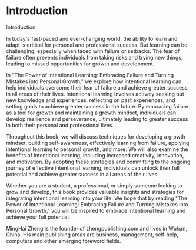 # Introduction

Introduction

In today's fast-paced and ever-changing world, the ability to learn and adapt is critical for personal and professional success. But learning can be challenging, especially when faced with failure or setbacks. The fear of failure often prevents individuals from taking risks and trying new things, leading to missed opportunities for growth and development.

In "The Power of Intentional Learning: Embracing Failure and Turning Mistakes into Personal Growth," we explore how intentional learning can help individuals overcome their fear of failure and achieve greater success in all areas of their lives. Intentional learning involves actively seeking out new knowledge and experiences, reflecting on past experiences, and setting goals to achieve greater success in the future. By embracing failure as a tool for growth and maintaining a growth mindset, individuals can develop resilience and perseverance, ultimately leading to greater success in both their personal and professional lives.

Throughout this book, we will discuss techniques for developing a growth mindset, building self-awareness, effectively learning from failure, applying intentional learning to personal growth, and more. We will also examine the benefits of intentional learning, including increased creativity, innovation, and motivation. By adopting these strategies and committing to the ongoing journey of effective intentional learning, individuals can unlock their full potential and achieve greater success in all areas of their lives.

Whether you are a student, a professional, or simply someone looking to grow and develop, this book provides valuable insights and strategies for integrating intentional learning into your life. We hope that by reading "The Power of Intentional Learning: Embracing Failure and Turning Mistakes into Personal Growth," you will be inspired to embrace intentional learning and achieve your full potential.


MingHai Zheng is the founder of zhengpublishing.com and lives in Wuhan, China. His main publishing areas are business, management, self-help, computers and other emerging foreword fields.
